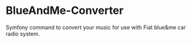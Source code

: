 # BlueAndMe-Converter
Symfony command to convert your music for use with Fiat blue&amp;me car radio system.
